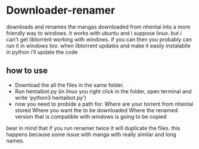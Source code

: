 # Downloader-renamer
downloads and renames the mangas downloaded from nhentai into a more friendly way to windows. 
it works with ubuntu and i suppose linux. but i can't get libtorrent working with windows. if you can then you probably can run it in windows too.
when libtorrent updates and make it easily instalablle in python i'll update the code

## how to use

* Download the all the files in the same folder.
* Run hentaibot.py (in linux you right click in the folder, open terminal and write 'python3 hentaibot.py')
* now you need to probide a path for:
Where are your torrent from nhentai stored
Where you want the to be downloaded
Where the renamed version that is compatible with windows is going to be copied

bear in mind that if you run renamer twice it will duplicate the files. this happens because some issue with manga with really similar and long names.
